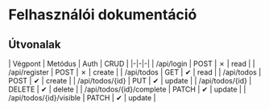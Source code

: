 # Felhasználói dokumentáció

## Útvonalak

| Végpont | Metódus | Auth | CRUD |
|-|-|-|
| /api/login | POST | ✗ | read |
| /api/register | POST | ✗ | create |
| /api/todos | GET | ✔ | read |
| /api/todos | POST | ✔ | create |
| /api/todos/{id} | PUT | ✔ | update |
| /api/todos/{id} | DELETE | ✔ | delete |
| /api/todos/{id}/complete | PATCH | ✔ | update |
| /api/todos/{id}/visible | PATCH | ✔ | update |
